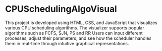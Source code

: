 # CPUSchedulingAlgoVisual
This project is developed using HTML, CSS, and JavaScript that visualizes various CPU scheduling algorithms. The visualizer supports popular algorithms such as FCFS, SJN, PS and RR Users can input different processes, adjust their parameters, and see how the scheduler handles them in real-time through intuitive graphical representations. 

